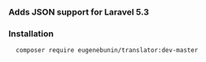 ### Adds JSON support for Laravel 5.3

### Installation

      composer require eugenebunin/translator:dev-master

